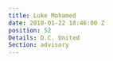 ```yaml
---
title: Luke Mohamed
date: 2018-01-22 18:46:00 Z
position: 52
Details: D.C. United
Section: advisory
---
```



